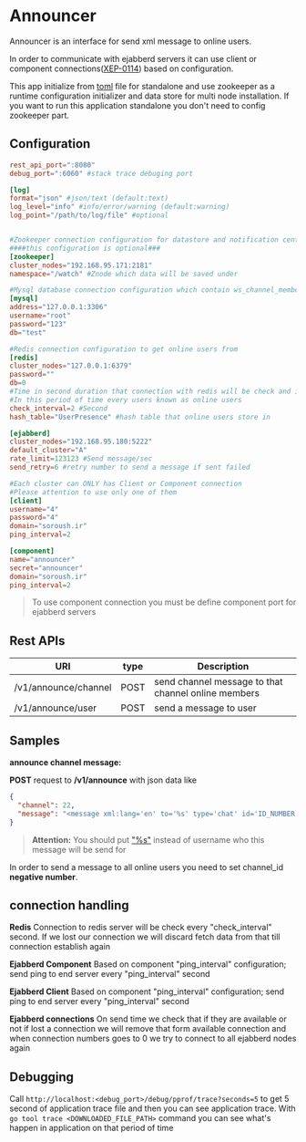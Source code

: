
Announcer
=========
Announcer is an interface for send xml message to online users.

In order to communicate with ejabberd servers it can use client or component connections([XEP-0114](http://xmpp.org/extensions/xep-0114.html)) based on configuration.

This app initialize from [toml](https://github.com/toml-lang/toml) file for standalone and use zookeeper as a runtime configuration initializer and data store for multi node installation.
If you want to run this application standalone you don't need to config zookeeper part.

Configuration
-------------
```toml
rest_api_port=":8080"
debug_port=":6060" #stack trace debuging port

[log]
format="json" #json/text (default:text)
log_level="info" #info/error/warning (default:warning)
log_point="/path/to/log/file" #optional


#Zookeeper connection configuration for datastore and notification center purpose
####this configuration is optional###
[zookeeper]
cluster_nodes="192.168.95.171:2181"
namespace="/watch" #Znode which data will be saved under

#Mysql database connection configuration which contain ws_channel_member table
[mysql]
address="127.0.0.1:3306"
username="root"
password="123"
db="test"

#Redis connection configuration to get online users from
[redis]
cluster_nodes="127.0.0.1:6379"
password=""
db=0
#Time in second duration that connection with redis will be check and if lost try to connect
#In this period of time every users known as online users
check_interval=2 #Second
hash_table="UserPresence" #hash table that online users store in

[ejabberd]
cluster_nodes="192.168.95.180:5222"
default_cluster="A"
rate_limit=123123 #Send message/sec
send_retry=6 #retry number to send a message if sent failed

#Each cluster can ONLY has Client or Component connection
#Please attention to use only one of them
[client]
username="4"
password="4"
domain="soroush.ir"
ping_interval=2

[component]
name="announcer"
secret="announcer"
domain="soroush.ir"
ping_interval=2
```

>To use component connection you must be define component port for ejabberd servers

Rest APIs
---------
|URI|type|Description|
|---|----|-----------|
|/v1/announce/channel|POST|send channel message to that channel online members|
|/v1/announce/user|POST|send a message to user|

Samples
-------

**announce channel message:**

**POST** request to **/v1/announce** with json data like

```json
{
  "channel": 22,
  "message": "<message xml:lang='en' to='%s' type='chat' id='ID_NUMBER' xmlns='jabber:client'><body>MESSAGE_CONTENT</body><body xml:lang='REPLY_ON_THREAD_ID'>989198872580</body><body xml:lang='MAJOR_TYPE'>SIMPLE_CHAT</body><body xml:lang='MINOR_TYPE'>TEXT</body><body xml:lang='REPLY_ON_MESSAGE_ID'>15219732781131af24fc1zwf</body><body xml:lang='SEND_TIME_IN_GMT'>1521973339583</body></message>"
}
```
> **Attention:** You should put ["%s"](https://golang.org/pkg/fmt/) instead of username who this message will be send for

In order to send a message to all online users you need to set channel_id **negative number**.

connection handling
-------------------
**Redis**
Connection to redis server will be check every "check_interval" second.
If we lost our connection we will discard fetch data from that till connection establish again

**Ejabberd Component**
Based on component "ping_interval" configuration; send ping to end server every "ping_interval" second

**Ejabberd Client**
Based on component "ping_interval" configuration; send ping to end server every "ping_interval" second

**Ejabberd connections**
On send time we check that if they are available or not
if lost a connection we will remove that form available connection and when connection numbers goes to 0
we try to connect to all ejabberd nodes again

Debugging
---------
Call `http://localhost:<debug_port>/debug/pprof/trace?seconds=5` to get 5 second of application trace file and then you can see application trace. With
`go tool trace <DOWNLOADED_FILE_PATH>` command you can see what's happen in application on that period of time
